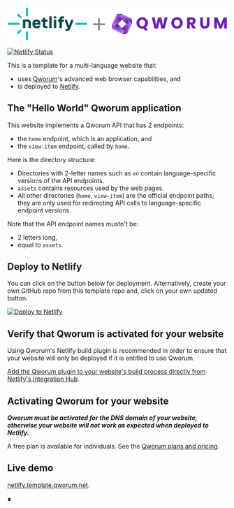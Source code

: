 [![Qworum's Netlify Build Plugin](Qworum-plus-Netlify.svg)](https://app.netlify.com/plugins/@qworum/netlify-plugin-qworum/install)

[![Netlify Status](https://api.netlify.com/api/v1/badges/9fd88c5c-345b-4c4b-8d05-a855c43e3bf2/deploy-status)](https://app.netlify.com/sites/qworum-template/deploys)

This is a template for a multi-language website that:

- uses [Qworum](https://qworum.net)'s advanced web browser capabilities, and
- is deployed to [Netlify](https://www.netlify.com).

## The "Hello World" Qworum application

This website implements a Qworum API that has 2 endpoints:

- the `home` endpoint, which is an application, and
- the `view-item` endpoint, called by `home`.

Here is the directory structure:

- Directories with 2-letter names such as `en` contain language-specific versions of the API endpoints.
- `assets` contains resources used by the web pages.
- All other directories (`home`, `view-item`) are the official endpoint paths; they are only used for redirecting API calls to language-specific endpoint versions.

Note that the API endpoint names mustn't be:

- 2 letters long,
- equal to `assets`.

## Deploy to Netlify

You can click on the button below for deployment. Alternatively, create your own GitHub repo from this template repo and, click on your own updated button.

[![Deploy to Netlify](https://www.netlify.com/img/deploy/button.svg)](https://app.netlify.com/start/deploy?repository=https://github.com/doga/qworum-netlify-template)

## Verify that Qworum is activated for your website

Using Qworum's Netlify build plugin is recommended in order to ensure that your website will only be deployed if it is entitled to use Qworum.

[Add the Qworum plugin to your website's build process directly from Netlify's Integration Hub](https://app.netlify.com/plugins/@qworum/netlify-plugin-qworum/install).

## Activating Qworum for your website

__*Qworum must be activated for the DNS domain of your website, otherwise your website will not work as expected when deployed to Netlify.*__

A free plan is available for individuals. See the [Qworum plans and pricing](https://qworum.net/en/plans/).

## Live demo

[netlify.template.qworum.net](https://netlify.template.qworum.net).

∎
